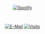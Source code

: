 &nbsp;<div align="center">
  [![Spotify](https://spot-readme.vercel.app/api/spotify?background_color=0d1117&border_color=ffffff)](https://open.spotify.com/)
</div>

&nbsp;<div align="center">
  [![E-Mail](https://img.shields.io/badge/email-reveal-2a8?style=flat-square&logo=gmail&logoColor=white)](mailto:hi@pakai.eu.org)
  [![Visits](https://komarev.com/ghpvc/?username=noobzhax&logo=GitHub&label=github%20visits&color=336699&logoColor=white&style=flat-square)](https://github.com/noobzhax)
</div>

